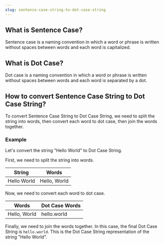 ```yaml
---
slug: sentence-case-string-to-dot-case-string
---
```


## What is Sentence Case?

Sentence case is a naming convention in which a word or phrase is written without spaces between words and each word is capitalized.

## What is Dot Case?

Dot case is a naming convention in which a word or phrase is written without spaces between words and each word is separated by a dot.

## How to convert Sentence Case String to Dot Case String?

To convert Sentence Case String to Dot Case String, we need to split the string into words, then convert each word to dot case, then join the words together.

### Example

Let's convert the string "Hello World" to Dot Case String.

First, we need to split the string into words.

| String      | Words        |
| ----------- | ------------ |
| Hello World | Hello, World |

Now, we need to convert each word to dot case.

| Words        | Dot Case Words |
| ------------ | -------------- |
| Hello, World | hello.world    |

Finally, we need to join the words together. In this case, the final Dot Case String is `hello.world`. This is the Dot Case String representation of the string "Hello World".
